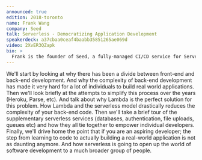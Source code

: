 ```yaml
---
announced: true
edition: 2018-toronto
name: Frank Wang
company: Seed
talk: Serverless - Democratizing Application Development 
speakerdeck: a37cbaa0ceaf4baabb35851265ae069d
video: 2XvER3QZapk
bio: >
  Frank is the founder of Seed, a fully-managed CI/CD service for Serverless. He is also the author of Serverless Stack, the most popular guide to building full-stack Serverless applications.
---
```


We'll start by looking at why there has been a divide between front-end and back-end development. And why the complexity of back-end development has made it very hard for a lot of individuals to build real world applications.
Then we'll look briefly at the attempts to simplify this process over the years (Heroku, Parse, etc).
And talk about why Lambda is the perfect solution for this problem. How Lambda and the serverless model drastically reduces the complexity of your back-end code.
Then we'll take a brief tour of the supplementary serverless services (databases, authentication, file uploads, queues etc) and how they all tie together to empower individual developers.
Finally, we'll drive home the point that if you are an aspiring developer; the step from learning to code to actually building a real-world application is not as daunting anymore. And how serverless is going to open up the world of software development to a much broader group of people.
